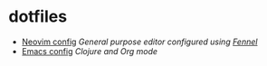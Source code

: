 # dotfiles

- [Neovim config](https://github.com/philbaker/dotfiles/tree/master/nvim) *General purpose editor configured using [Fennel](https://fennel-lang.org)*
- [Emacs config](https://github.com/philbaker/dotfiles/tree/master/emacs) *Clojure and Org mode*

